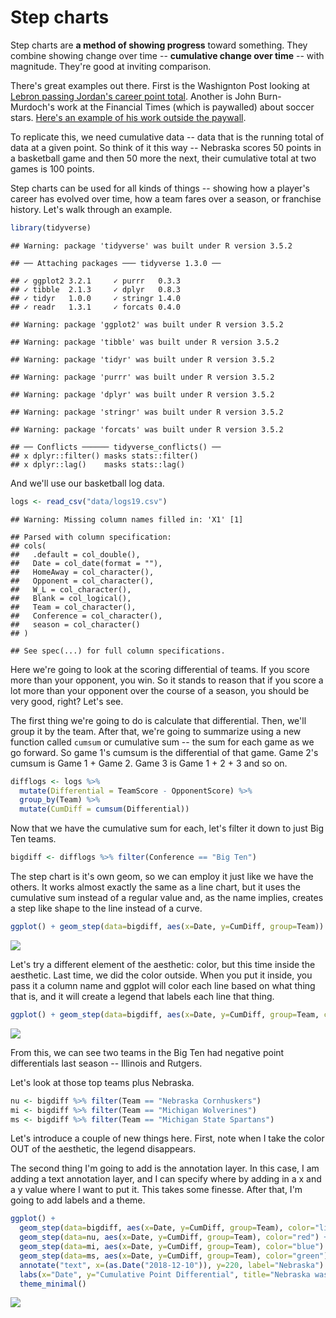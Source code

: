 # Step charts

Step charts are **a method of showing progress** toward something. They combine showing change over time -- **cumulative change over time** -- with magnitude. They're good at inviting comparison. 

There's great examples out there. First is the Washignton Post looking at [Lebron passing Jordan's career point total](https://www.washingtonpost.com/graphics/sports/lebron-james-michael-jordan-nba-scoring-list/?utm_term=.481074150849). Another is John Burn-Murdoch's work at the Financial Times (which is paywalled) about soccer stars. [Here's an example of his work outside the paywall](http://johnburnmurdoch.github.io/projects/goal-lines/CL/).

To replicate this, we need cumulative data -- data that is the running total of data at a given point. So think of it this way -- Nebraska scores 50 points in a basketball game and then 50 more the next, their cumulative total at two games is 100 points. 

Step charts can be used for all kinds of things -- showing how a player's career has evolved over time, how a team fares over a season, or franchise history. Let's walk through an example. 


```r
library(tidyverse)
```

```
## Warning: package 'tidyverse' was built under R version 3.5.2
```

```
## ── Attaching packages ─── tidyverse 1.3.0 ──
```

```
## ✓ ggplot2 3.2.1     ✓ purrr   0.3.3
## ✓ tibble  2.1.3     ✓ dplyr   0.8.3
## ✓ tidyr   1.0.0     ✓ stringr 1.4.0
## ✓ readr   1.3.1     ✓ forcats 0.4.0
```

```
## Warning: package 'ggplot2' was built under R version 3.5.2
```

```
## Warning: package 'tibble' was built under R version 3.5.2
```

```
## Warning: package 'tidyr' was built under R version 3.5.2
```

```
## Warning: package 'purrr' was built under R version 3.5.2
```

```
## Warning: package 'dplyr' was built under R version 3.5.2
```

```
## Warning: package 'stringr' was built under R version 3.5.2
```

```
## Warning: package 'forcats' was built under R version 3.5.2
```

```
## ── Conflicts ────── tidyverse_conflicts() ──
## x dplyr::filter() masks stats::filter()
## x dplyr::lag()    masks stats::lag()
```

And we'll use our basketball log data. 


```r
logs <- read_csv("data/logs19.csv")
```

```
## Warning: Missing column names filled in: 'X1' [1]
```

```
## Parsed with column specification:
## cols(
##   .default = col_double(),
##   Date = col_date(format = ""),
##   HomeAway = col_character(),
##   Opponent = col_character(),
##   W_L = col_character(),
##   Blank = col_logical(),
##   Team = col_character(),
##   Conference = col_character(),
##   season = col_character()
## )
```

```
## See spec(...) for full column specifications.
```

Here we're going to look at the scoring differential of teams. If you score more than your opponent, you win. So it stands to reason that if you score a lot more than your opponent over the course of a season, you should be very good, right? Let's see.

The first thing we're going to do is calculate that differential. Then, we'll group it by the team. After that, we're going to summarize using a new function called `cumsum` or cumulative sum -- the sum for each game as we go forward. So game 1's cumsum is the differential of that game. Game 2's cumsum is Game 1 + Game 2. Game 3 is Game 1 + 2 + 3 and so on. 


```r
difflogs <- logs %>% 
  mutate(Differential = TeamScore - OpponentScore) %>% 
  group_by(Team) %>% 
  mutate(CumDiff = cumsum(Differential))
```

Now that we have the cumulative sum for each, let's filter it down to just Big Ten teams.


```r
bigdiff <- difflogs %>% filter(Conference == "Big Ten")
```

The step chart is it's own geom, so we can employ it just like we have the others. It works almost exactly the same as a line chart, but it uses the cumulative sum instead of a regular value and, as the name implies, creates a step like shape to the line instead of a curve.


```r
ggplot() + geom_step(data=bigdiff, aes(x=Date, y=CumDiff, group=Team))
```

![](16-stepcharts_files/figure-epub3/unnamed-chunk-5-1.png)<!-- -->

Let's try a different element of the aesthetic: color, but this time inside the aesthetic. Last time, we did the color outside. When you put it inside, you pass it a column name and ggplot will color each line based on what thing that is, and it will create a legend that labels each line that thing. 


```r
ggplot() + geom_step(data=bigdiff, aes(x=Date, y=CumDiff, group=Team, color=Team))
```

![](16-stepcharts_files/figure-epub3/unnamed-chunk-6-1.png)<!-- -->

From this, we can see two teams in the Big Ten had negative point differentials last season -- Illinois and Rutgers. 

Let's look at those top teams plus Nebraska.


```r
nu <- bigdiff %>% filter(Team == "Nebraska Cornhuskers")
mi <- bigdiff %>% filter(Team == "Michigan Wolverines")
ms <- bigdiff %>% filter(Team == "Michigan State Spartans")
```

Let's introduce a couple of new things here. First, note when I take the color OUT of the aesthetic, the legend disappears. 

The second thing I'm going to add is the annotation layer. In this case, I am adding a text annotation layer, and I can specify where by adding in a x and a y value where I want to put it. This takes some finesse. After that, I'm going to add labels and a theme. 


```r
ggplot() + 
  geom_step(data=bigdiff, aes(x=Date, y=CumDiff, group=Team), color="light grey") +
  geom_step(data=nu, aes(x=Date, y=CumDiff, group=Team), color="red") + 
  geom_step(data=mi, aes(x=Date, y=CumDiff, group=Team), color="blue") + 
  geom_step(data=ms, aes(x=Date, y=CumDiff, group=Team), color="green") +
  annotate("text", x=(as.Date("2018-12-10")), y=220, label="Nebraska") +
  labs(x="Date", y="Cumulative Point Differential", title="Nebraska was among the league's most dominant", subtitle="Before the misseason skid, Nebraska was at the top of the Big Ten in point differential", caption="Source: Sports-Reference.com | By Matt Waite") +
  theme_minimal()
```

![](16-stepcharts_files/figure-epub3/unnamed-chunk-8-1.png)<!-- -->
